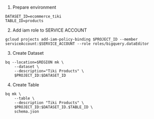 1. Prepare environment
```
DATASET_ID=ecommerce_tiki
TABLE_ID=products
```

2. Add iam role to SERVICE ACCOUNT 
```
gcloud projects add-iam-policy-binding $PROJECT_ID --member serviceAccount:$SERVICE_ACCOUNT --role roles/bigquery.dataEditor
```

3. Create Dataset
```
bq --location=$REGION mk \
    --dataset \
    --description="Tiki Products" \
    $PROJECT_ID:$DATASET_ID
```

4. Create Table
```
bq mk \
    --table \
    --description "Tiki Products" \
    $PROJECT_ID:$DATASET_ID.$TABLE_ID \
    schema.json
```